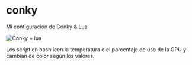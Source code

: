 # conky
Mi configuración de Conky &amp; Lua

![Conky + lua](https://rnlagos.com/images/conky.jpg)

Los script en bash leen la temperatura o el porcentaje de uso de la GPU y cambian de color según los valores. 
